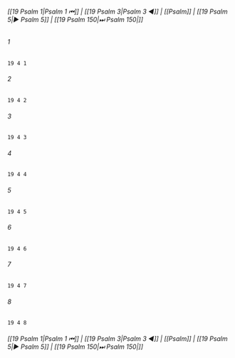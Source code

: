 
###### [[19 Psalm 1|Psalm 1 ⏮]] | [[19 Psalm 3|Psalm 3 ◀]] | [[Psalm]] | [[19 Psalm 5|▶ Psalm 5]] | [[19 Psalm 150|⏭ Psalm 150|]]

###### 1
``` verse
19 4 1 
```
###### 2
``` verse
19 4 2 
```
###### 3
``` verse
19 4 3 
```
###### 4
``` verse
19 4 4 
```
###### 5
``` verse
19 4 5 
```
###### 6
``` verse
19 4 6 
```
###### 7
``` verse
19 4 7 
```
###### 8
``` verse
19 4 8 
```

###### [[19 Psalm 1|Psalm 1 ⏮]] | [[19 Psalm 3|Psalm 3 ◀]] | [[Psalm]] | [[19 Psalm 5|▶ Psalm 5]] | [[19 Psalm 150|⏭ Psalm 150|]]

